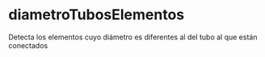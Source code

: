 # diametroTubosElementos
Detecta los elementos cuyo diámetro es diferentes al del tubo al que están conectados
